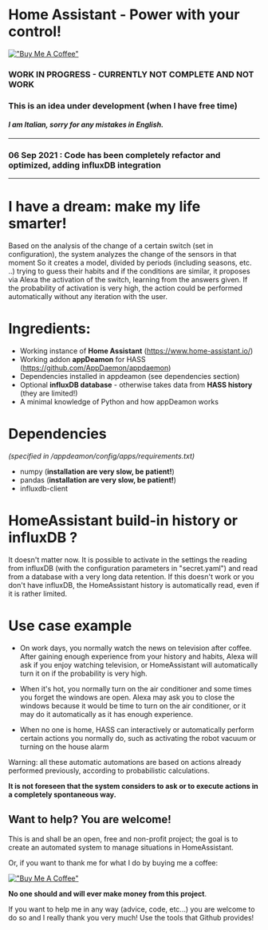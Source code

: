 # Home Assistant - Power with your control!

[!["Buy Me A Coffee"](https://www.buymeacoffee.com/assets/img/custom_images/orange_img.png)](https://www.buymeacoffee.com/dadaloop82)

### **WORK IN PROGRESS - CURRENTLY NOT COMPLETE AND NOT WORK**
### This is an idea under development (when I have free time)
#### *I am Italian, sorry for any mistakes in English.*

-----
### **06 Sep 2021** : Code has been completely refactor and optimized, adding influxDB integration
-----

# I have a dream: make my life smarter!
Based on the analysis of the change of a certain switch (set in configuration), the system analyzes the change of the sensors in that moment
So it creates a model, divided by periods (including seasons, etc. ..) trying to guess their habits and if the conditions are similar, it proposes via Alexa the activation of the switch, learning from the answers given.
If the probability of activation is very high, the action could be performed automatically without any iteration with the user.

# Ingredients:
- Working instance of **Home Assistant** (https://www.home-assistant.io/)
- Working addon **appDeamon** for HASS (https://github.com/AppDaemon/appdaemon)
- Dependencies installed in appdeamon (see dependencies section)
- Optional **influxDB database** - otherwise takes data from **HASS history** (they are limited!)
- A minimal knowledge of Python and how appDeamon works

# Dependencies 
*(specified in /appdeamon/config/apps/requirements.txt)*
- numpy (**installation are very slow, be patient!**)
- pandas (**installation are very slow, be patient!**)
- influxdb-client


# HomeAssistant build-in history or influxDB ?

It doesn't matter now.
It is possible to activate in the settings the reading from influxDB (with the configuration parameters in "secret.yaml") and read from a database with a very long data retention.
If this doesn't work or you don't have influxDB, the HomeAssistant history is automatically read, even if it is rather limited.

# Use case example

- On work days, you normally watch the news on television after coffee. After gaining enough experience from your history and habits, Alexa will ask if you enjoy watching television, or HomeAssistant will automatically turn it on if the probability is very high.

- When it's hot, you normally turn on the air conditioner and some times you forget the windows are open. Alexa may ask you to close the windows because it would be time to turn on the air conditioner, or it may do it automatically as it has enough experience.

- When no one is home, HASS can interactively or automatically perform certain actions you normally do, such as activating the robot vacuum or turning on the house alarm

Warning: all these automatic automations are based on actions already performed previously, according to probabilistic calculations. 

**It is not foreseen that the system considers to ask or to execute actions in a completely spontaneous way.**



## Want to help? You are welcome!
This is and shall be an open, free and non-profit project; the goal is to create an automated system to manage situations in HomeAssistant.

Or, if you want to thank me for what I do by buying me a coffee:

[!["Buy Me A Coffee"](https://www.buymeacoffee.com/assets/img/custom_images/orange_img.png)](https://www.buymeacoffee.com/dadaloop82)

**No one should and will ever make money from this project**.

If you want to help me in any way (advice, code, etc...) you are welcome to do so and I really thank you very much!
Use the tools that Github provides!


